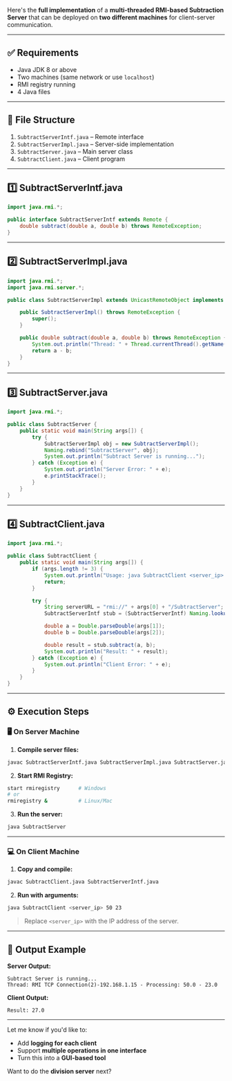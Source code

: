 Here's the **full implementation** of a **multi-threaded RMI-based Subtraction Server** that can be deployed on **two different machines** for client-server communication.

---

## ✅ Requirements
- Java JDK 8 or above
- Two machines (same network or use `localhost`)
- RMI registry running
- 4 Java files

---

## 📁 File Structure

1. `SubtractServerIntf.java` – Remote interface  
2. `SubtractServerImpl.java` – Server-side implementation  
3. `SubtractServer.java` – Main server class  
4. `SubtractClient.java` – Client program  

---

## 1️⃣ SubtractServerIntf.java
```java
import java.rmi.*;

public interface SubtractServerIntf extends Remote {
    double subtract(double a, double b) throws RemoteException;
}
```

---

## 2️⃣ SubtractServerImpl.java
```java
import java.rmi.*;
import java.rmi.server.*;

public class SubtractServerImpl extends UnicastRemoteObject implements SubtractServerIntf {

    public SubtractServerImpl() throws RemoteException {
        super();
    }

    public double subtract(double a, double b) throws RemoteException {
        System.out.println("Thread: " + Thread.currentThread().getName() + " - Processing: " + a + " - " + b);
        return a - b;
    }
}
```

---

## 3️⃣ SubtractServer.java
```java
import java.rmi.*;

public class SubtractServer {
    public static void main(String args[]) {
        try {
            SubtractServerImpl obj = new SubtractServerImpl();
            Naming.rebind("SubtractServer", obj);
            System.out.println("Subtract Server is running...");
        } catch (Exception e) {
            System.out.println("Server Error: " + e);
            e.printStackTrace();
        }
    }
}
```

---

## 4️⃣ SubtractClient.java
```java
import java.rmi.*;

public class SubtractClient {
    public static void main(String args[]) {
        if (args.length != 3) {
            System.out.println("Usage: java SubtractClient <server_ip> <num1> <num2>");
            return;
        }

        try {
            String serverURL = "rmi://" + args[0] + "/SubtractServer";
            SubtractServerIntf stub = (SubtractServerIntf) Naming.lookup(serverURL);

            double a = Double.parseDouble(args[1]);
            double b = Double.parseDouble(args[2]);

            double result = stub.subtract(a, b);
            System.out.println("Result: " + result);
        } catch (Exception e) {
            System.out.println("Client Error: " + e);
        }
    }
}
```

---

## ⚙️ Execution Steps

### 🖥️ On Server Machine

1. **Compile server files:**
```bash
javac SubtractServerIntf.java SubtractServerImpl.java SubtractServer.java
```

2. **Start RMI Registry:**
```bash
start rmiregistry      # Windows
# or
rmiregistry &          # Linux/Mac
```

3. **Run the server:**
```bash
java SubtractServer
```

---

### 💻 On Client Machine

1. **Copy and compile:**
```bash
javac SubtractClient.java SubtractServerIntf.java
```

2. **Run with arguments:**
```bash
java SubtractClient <server_ip> 50 23
```
> Replace `<server_ip>` with the IP address of the server.

---

## 🎯 Output Example

**Server Output:**
```
Subtract Server is running...
Thread: RMI TCP Connection(2)-192.168.1.15 - Processing: 50.0 - 23.0
```

**Client Output:**
```
Result: 27.0
```

---

Let me know if you'd like to:
- Add **logging for each client**
- Support **multiple operations in one interface**
- Turn this into a **GUI-based tool**

Want to do the **division server** next?
